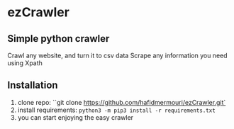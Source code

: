 # ezCrawler

## Simple python crawler
Crawl any website, and turn it to csv data
Scrape any information you need using Xpath

## Installation
1. clone repo: ``git clone https://github.com/hafidmermouri/ezCrawler.git`
2. install requirements: `python3 -m pip3 install -r requirements.txt`
3. you can start enjoying the easy crawler
